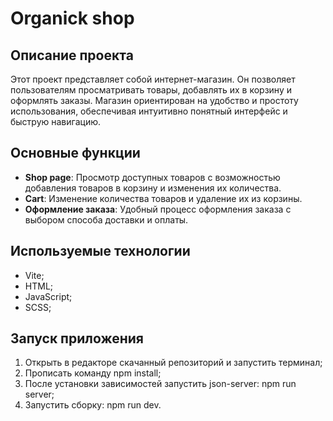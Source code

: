 # Organick shop

## Описание проекта
Этот проект представляет собой интернет-магазин. Он позволяет пользователям просматривать товары, добавлять их в корзину и оформлять заказы. Магазин ориентирован на удобство и простоту использования, обеспечивая интуитивно понятный интерфейс и быструю навигацию.

## Основные функции

- **Shop page**: Просмотр доступных товаров с возможностью добавления товаров в корзину и изменения их количества.
- **Cart**: Изменение количества товаров и удаление их из корзины.
- **Оформление заказа**: Удобный процесс оформления заказа с выбором способа доставки и оплаты.

## Используемые технологии
  - Vite;
  - HTML;
  - JavaScript;
  - SCSS;

## Запуск приложения 
1. Открыть в редакторе скачанный репозиторий и запустить терминал;
2. Прописать команду npm install;
3. После установки зависимостей запустить json-server: npm run server;
4. Запустить сборку: npm run dev.
